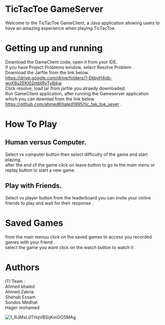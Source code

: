 # TicTacToe GameServer 
Welcome to the TicTacToe GameClient, a Java application allowing users to have an amazing experience when playing TicTacToe.
# Getting up and running
  Download the GameClient code, open it from your IDE. <br/>
  If you have Project Problems window, select Resolve Problem .<br/>
  Download the Jarfile from the link below.<br/>
  https://drive.google.com/drive/folders/1-EkbvH4gb-woX8u2EKl02mbtRvTyIbkw<br/>
  Click resolve, load jar from jarfile you alraedy downloaded.<br/>
  Run GameClient application, after running the Gameserver application which you can downlad from the link below. <br/>
  https://github.com/ahmedKhaled1995/tic_tak_toe_sever .<br/>
  # How To Play 
  ## Human versus Computer.
  Select vs computer button then select difficulty of the game and start playing.<br/>
  after the end of the game click on leave button to go to the main menu or replay button to start a new game.<br/>
  ## Play with Friends.
  Select vs player button from the leaderboard you can invite your online friends to play and wait for their response .
  # Saved Games
  from the main menuu click on the saved games to access you recorded games with your friend . <br/>
  select the game you want click on the watch button to watch it .
  
# Authors
ITI Team :<br/>
Ahmed khaled<br/>
Ahmed Zakria<br/>
Shehab Essam<br/>
Sondos Medhat<br/>
Hager mohamed<br/>




![1_RJMxLdTHqVBSijKmOO5MAg](https://user-images.)

